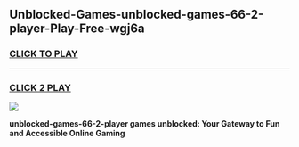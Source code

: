 
## Unblocked-Games-unblocked-games-66-2-player-Play-Free-wgj6a
<h3>
<a href="https://premium76.site?title=unblocked-games-66-2-player&ref=22A">CLICK TO PLAY</a></h3>
<hr>

<h3>
<a href="https://premium76.site?title=unblocked-games-66-2-player&ref=22A">CLICK 2 PLAY</a>
  
</h3>

<a href="https://premium76.site?title=unblocked-games-66-2-player&ref=22A"><img src="https://clearcache.store/games.png"></a>


**unblocked-games-66-2-player games unblocked: Your Gateway to Fun and Accessible Online Gaming**
